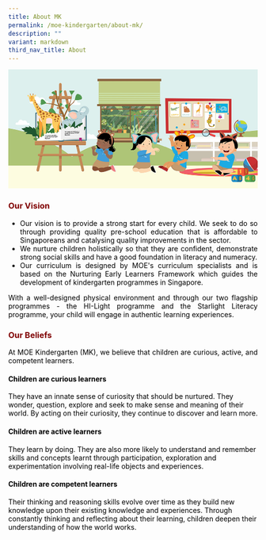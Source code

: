 ```yaml
---
title: About MK
permalink: /moe-kindergarten/about-mk/
description: ""
variant: markdown
third_nav_title: About
---
```

![](/images/MK%20Resources/MK_Graphic_1.jpg)
<h3 style="text-align: justify;"><strong><span style="color: #800000;">Our Vision</span></strong></h3>
<ul style="text-align: justify;">
<li><span style="color: #000000;">Our vision is to provide a strong start for every child. We seek to do so through providing quality pre-school education that is affordable to Singaporeans and catalysing quality improvements in the sector.&nbsp;</span></li>
<li><span style="color: #000000;">We nurture children holistically so that they are confident, demonstrate strong social skills and have a good foundation in literacy and numeracy.</span></li>
<li><span style="color: #000000;">Our curriculum is designed by MOE's curriculum specialists and is based on the Nurturing Early Learners Framework which guides the development of kindergarten programmes in Singapore.&nbsp;</span></li>
</ul>
<p style="text-align: justify;"><span style="color: #000000;">With a well-designed physical environment and through our two flagship programmes - the HI-Light programme and the Starlight Literacy programme, your child will engage in authentic learning experiences.</span></p>
<h3 style="text-align: justify;"><strong><span style="color: #800000;">Our Beliefs</span></strong></h3>
<p style="text-align: justify;"><span style="color: #000000;">At MOE Kindergarten (MK), we believe that children are curious, active, and competent learners.</span></p>
<h4><span style="color: #000000;"><strong>Children are curious learners</strong></span></h4>
<p><span style="color: #000000;">They have an innate sense of curiosity that should be nurtured. They wonder, question, explore and seek to make sense and meaning of their world. By acting on their curiosity, they continue to discover and learn more.</span></p>
<h4><span style="color: #000000;"><strong>Children are active learners</strong></span></h4>
<p><span style="color: #000000;">They learn by doing. They are also more likely to understand and remember skills and concepts learnt through participation, exploration and experimentation involving real-life objects and experiences.</span></p>
<h4><span style="color: #000000;"><strong>Children are competent learners</strong></span></h4>
<p><span style="color: #000000;">Their thinking and reasoning skills evolve over time as they build new knowledge upon their existing knowledge and experiences. Through constantly thinking and reflecting about their learning, children deepen their understanding of how the world works.</span></p>